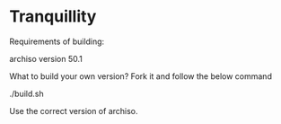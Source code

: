 # Tranquillity

Requirements of building:

archiso version 50.1

What to build your own version? Fork it and follow the below command

./build.sh

Use the correct version of archiso.
